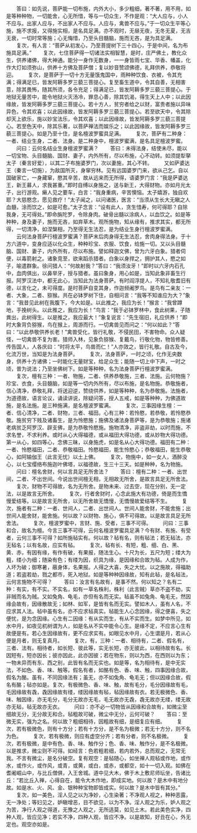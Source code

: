 <!-- { "loadSidebar": true } -->
　　答曰：如先说，菩萨能一切布施，内外大小，多少粗细，著不著，用不用，如是等种种物，一切能舍，心无所惜，等与一切众生，不作是观：“大人应与，小人不应与。出家人应与，不出家人不应与。人应与，禽兽不应与。”于一切众生平等心施，施不求报，又得施实相，是名具足满。亦不观时，无昼无夜，无冬无夏，无吉无衰，一切时常等施；心无悔惜，乃至头目髓脑，施而无吝，是为具足满。
　　复次，有人言：“菩萨从初发心，乃至菩提树下三十四心，于是中间，名为布施具足满。”
　　复次，七住菩萨得一切诸法实相智慧，是时，庄严佛土，教化众生，供养诸佛，得大神通。能分一身作无数身，一一身皆雨七宝、华香、幡盖，化作大灯如须弥山，供养十方佛及菩萨僧；复以妙音赞颂佛德，礼拜供养，恭敬将迎。
　　复次，是菩萨于一切十方无量饿鬼国中，雨种种饮食、衣被，令其充满；得满足已，皆发阿耨多罗三藐三菩提心。复至畜生道中，令其自善，无相害意，除其畏怖，随其所须，各令充足；得满足已，皆发阿耨多罗三藐三菩提心。于地狱无量苦中，能令地狱火灭汤冷，罪息心善，除其饥渴，得生天上人中；以此因缘故，皆发阿耨多罗三藐三菩提心。若十方人，贫穷者给之以财，富贵者施以异味异色，令其欢喜；以此因缘故，皆发阿耨多罗三藐三菩提心。若至欲天中，令其除却天上欲乐，施以妙宝法乐，令其欢喜；以此因缘故，皆发阿耨多罗三藐三菩提心。若至色天中，除其乐著，以菩萨禅法而娱乐之；以此因缘故，皆发阿耨多罗三藐三菩提心。如是乃至十住，是名檀波罗蜜具足满。
　　复次，菩萨有二种身：一者、结业生身，二者、法身。是二种身中，檀波罗蜜满，是名具足檀波罗蜜。
　　问曰：云何名结业生身檀波罗蜜满？
　　答曰：未得法身，结使未尽，能以一切宝物、头目髓脑、国财、妻子，内外所有，尽以布施，心不动转。如须提犁拏太子（秦言好爱），以其二子布施婆罗门，次以妻施，其心不转。
　　又如萨婆达王（秦言一切施），为敌国所灭，身窜穷林。见有远国婆罗门来，欲从己乞。自以国破家亡，一身藏窜，愍其辛苦，故从远来而无所得，语婆罗门言：“我是萨婆达王，新王募人，求我甚重。”即时自缚以身施之，送与新王，大得财物。亦如月光太子，出行游观。癞人见之要车，白言：“我身重病，辛苦懊恼。太子嬉游，独自欢耶？大慈愍念，愿见救疗！”太子闻之，以问诸医，医言：“当须从生长大无瞋之人血髓，涂而饮之，如是可愈。”太子念言：“设有此人，贪生惜寿，何可得耶？自除我身，无可得处。”即命旃陀罗，令除身肉。破骨出髓以涂病人，以血饮之。如是等种种，身及妻子，施而无吝，如弃草木。观所施物，知从缘有，推求其实，都无所得，一切清净，如涅槃相，乃至得无生法忍，是为结业生身行檀波罗蜜满。
　　云何法身菩萨行檀波罗蜜满？菩萨末后肉身得无生法忍，舍肉身得法身。于十方六道中，变身应适以化众生，种种珍宝、衣服、饮食，给施一切。又以头目髓脑、国财、妻子，内外所有，尽以布施。譬如释迦文佛，曾为六牙白象。猎者伺便，以毒箭射之。诸象竞至，欲来蹈杀猎者。白象以身捍之，拥护其人，愍之如子，喻遣群象。徐问猎人：“何故射我？”答曰：“我须汝牙！”即时以六牙内石孔中，血肉俱出，以鼻举牙，授与猎者。虽曰象身，用心如是，当知此象非畜生行报。阿罗汉法中，都无此心，当知此为法身菩萨。有时阎浮提人，不知礼敬耆旧有德，以言化之，未可得度。是时菩萨自变其身，作迦频阇罗鸟。是鸟有二亲友：一者、大象，二者、猕猴。共在必钵罗树下住，自相问言：“我等不知谁应为大？”象言：“我昔见此树在我腹下，今大如是。以此推之，我应为长！”猴言：“我曾蹲地，手挽树头。以此推之，我应为长！”鸟言：“我于必钵罗林中，食此树果，子随粪出，此树得生。以是推之，我应最大！”象复说言：“先生宿旧，礼应供养！”即时大象背负猕猴，鸟在猴上，周游而行。一切禽兽见而问之：“何以如此？”答曰：“以此恭敬供养长老！”禽兽受化，皆行礼敬，不侵民田，不害物命。众人疑怪，一切禽兽不复为害。猎师入林，见象负猕猴、复戴鸟，行敬化物，物皆修善。传告国人，人各庆曰：“时将太平，鸟兽而仁！”人亦效之，皆行礼敬。自古及今，化流万世，当知是为法身菩萨。
　　复次，法身菩萨，一时之顷，化作无央数身，供养十方诸佛；一时能化无量财宝，给足众生；能随一切上中下声，一时之顷，普为说法；乃至坐佛树下。如是等种种，名为法身菩萨行檀波罗蜜满。
　　复次，檀有三种：一者、物施，二者、供养恭敬施，三者、法施。云何物施？珍宝、衣食，头目髓脑，如是等一切内外所有，尽以布施，是名物施。恭敬施者，信心清净，恭敬礼拜，将送迎逆，赞绕供养，如是等种种，名为恭敬施。法施者，为道德故，语言论议，诵读讲说，除疑问答，授人五戒，如是等种种，为佛道故施，是名法施。是三种施满，是名檀波罗蜜满。
　　复次，三事因缘生檀：一者、信心清净，二者、财物，三者、福田。心有三种：若怜愍，若恭敬，若怜愍恭敬。施贫穷下贱及诸畜生，是为怜愍施；施佛及诸法身菩萨等，是为恭敬施；施诸老病贫乏阿罗汉、辟支佛，是为恭敬怜愍施。施物清净，非盗非劫，以时而施，不求名誉，不求利养。或时从心大得福德，或从福田大得功德，或从妙物大得功德。第一从心，如四等心，念佛三昧，以身施虎，如是名从心大得功德。福田有二种：一者、怜愍福田，二者、恭敬福田。怜愍福田，能生怜愍心；恭敬福田，能生恭敬心，如阿输伽王（此言无忧）以土上佛。
　　复次，物施中，如一女人，酒醉没心，以七宝缨络布施迦叶佛塔，以福德故，生三十三天。如是种种，名为物施。
　　问曰：檀名舍财，何以言具足无所舍法？
　　答曰：檀有二种：一者、出世间，二者、不出世间。今说出世间檀无相，无相故无所舍，是故言具足无所舍法。
　　复次，财物不可得故，名为无所舍。是物未来、过去空，现在分别，无一定法，以是故言无所舍。
　　复次，行者舍财时，心念此施大有功德，倚是而生憍慢爱结等。以是故言无所舍，以无所舍故无憍慢，无憍慢故爱结等不生。
　　复次，施者有二种：一者、世间人，二者、出世间人。世间人能舍财，不能舍施；出世间人能舍财，能舍施。何以故？以财物、施心，俱不可得故。以是故言具足无所舍法。
　　复次，檀波罗蜜中，言财、施、受者，三事不可得。
　　问曰：三事和合，故名为檀。今言三事不可得，云何名檀波罗蜜具足满？今有财、有施、有受者，云何三事不可得？如所施毡实有。何以故？毡有名，则有毡法；若无毡法，亦无毡名；以有名故，应实有毡。
　　复次，毡有长、有短，粗、细、白、黑、黄、赤，有因有缘，有作有破，有果报，随法生心。十尺为长，五尺为短；缕大为粗，缕小为细；随染有色；有缕为因，织具为缘，是因缘和合故为毡。人成为作，人坏为破；御寒暑，蔽身体，名果报。人得之大喜，失之大忧。以之施故，得福助道；若盗若劫，戮之都市，死入地狱。如是等种种因缘故，知有此毡，是名毡法，云何言施物不可得？
　　答曰：汝言有名故有，是事不然。何以知之？名有二种：有实，有不实。不实名，如有一草名株利，株利（此言贼）草亦不盗不劫，实非贼而名为贼。又如兔角、龟毛，亦但有名而无实。毡虽不如兔角、龟毛无，然因缘会故有，因缘散故无；如林、如军，是皆有名而无实。譬如木人，虽有人名，不应求其人法。毡中虽有名，亦不应求毡真实。毡能生人心念因缘，得之便喜，失之便忧，是为念因缘。心生有二因缘：有从实而生，有从不实而生。如梦中所见，如水中月，如夜见杌树谓为人，如是名从不实中能令心生。是缘不定，不应言心生有故便是有。若心生因缘故有，更不应求实有。如眼见水中月，心生谓是月，若从心便是月者，则无复真月。
　　复次，有，三种：一者、相待有，二者、假名有，三者、法有。相待者，如长短、彼此等，实无长短，亦无彼此，以相待故有名。长因短有，短亦因长；彼亦因此，此亦因彼；若在物东，则以为西，在西则以为东；一物未异而有东、西之别，此皆有名而无实也。如是等，名为相待有，是中无实法，不如色、香、味、触等。假名有者，如酪有色、香、味、触，四事因缘合故，假名为酪。虽有，不同因缘法有；虽无，亦不如兔角、龟毛无；但以因缘合故，假名有酪；毡亦如是。复次，有极微色、香、味、触，故有毛分，毛分因缘故有毛，毛因缘故有毳，毳因缘故有缕，缕因缘故有毡，毡因缘故有衣。若无极微色、香、味、触因缘，亦无毛分，毛分无故亦无毛，毛无故亦无毳，毳无故亦无缕，缕无故亦无毡，毡无故亦无衣。
　　问曰：亦不必一切物皆从因缘和合故有，如微尘至细故无分，无分故无和合。毡粗故可破，微尘中无分，云何可破？
　　答曰：至微无实，强为之名。何以故？粗细相待，因粗故有细，是细复应有细。
　　复次，若有极微色，则有十方分；若有十方分，是不名为极微；若无十方分，则不名为色。
　　复次，若有极微，则应有虚空分齐；若有分者，则不名极微。
　　复次，若有极微，是中有色、香、味、触作分；色、香、味、触作分，是不名极微。以是推求，微尘则不可得。如经言：色若粗若细，若内若外，总而观之，无常无我。不言有微尘，是名分破空。复有观空：是毡随心，如坐禅人观毡或作地，或作水，或作火，或作风，或青，或黄，或白，或赤，或都空，如十一切入观。如佛在耆阇崛山中，与比丘僧俱，入王舍城。道中见大木，佛于木上敷尼师坛坐，告诸比丘：“若比丘入禅，心得自在，能令大木作地，即成实地。何以故？是木中有地分故。如是水、火、风、金、银种种宝物即皆成实。何以故？是木中皆有其分。”
　　复次，如一美色，淫人见之以为净妙，心生染著；不净观人视之，种种恶露，无一净处；等妇见之，妒瞋增恶，目不欲见，以为不净。淫人观之为乐，妒人观之为苦，净行人观之得道，无豫之人观之，无所适莫，如见土木。若此美色实净，四种人观，皆应见净；若实不净，四种人观，皆应不净。以是故知，好丑在心，外无定也。观空亦如是。
